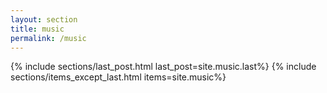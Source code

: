 ```yaml
---
layout: section
title: music 
permalink: /music
---
```

{% include sections/last_post.html last_post=site.music.last%}
{% include sections/items_except_last.html items=site.music%}
